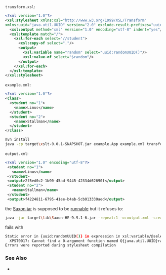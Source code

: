 `transform.xsl`:


```xml
<?xml version="1.0"?>
<xsl:stylesheet xmlns:xsl="http://www.w3.org/1999/XSL/Transform" 
xmlns:uuid="java.util.UUID" version="2.0" exclude-result-prefixes="uuid">
  <xsl:output method="xml" version="1.0" encoding="utf-8" indent="yes"/>
  <xsl:template match="/">
    <xsl:for-each select="//student">
      <xsl:copy-of select="."/>
      <output>
        <xsl:variable name="random" select="uuid:randomUUID()"/>
        <xsl:value-of select="$random"/>
      </output>
    </xsl:for-each>
  </xsl:template>
</xsl:stylesheet>
```

`example.xml`:

```xml
<?xml version="1.0"?>
<class>
  <student no="1">
    <name>Linus</name>
  </student>
  <student no="2">
    <name>Stallman</name>
  </student>
</class>
```




```sh
mvn install
java -cp target\xslt-0.0.1-SNAPSHOT.jar example.App example.xml transform.xsl output.xml
```

`output.xml`:

```xml
<?xml version="1.0" encoding="utf-8"?>
 <student no="1">
   <name>Linus</name>
 </student>
 <output>2f5ed0c2-1b90-45ad-9445-42334d62690f</output>
 <student no="2">
   <name>Stallman</name>
 </student>
 <output>f4224811-6795-41ee-b4ab-5cb013330aed</output>
```
the [Saxon jar](https://www.saxonica.com/documentation9.5/using-xsl/commandline.html) is supposed to be [runnable](https://stackoverflow.com/questions/4604497/xslt-processing-with-java) but it refuses to:


```sh
java -jar target\lib\Saxon-HE-9.9.1-6.jar -repeat:1 -o:output.xml -s:example.xml -xsl:transform.xsl
```
fails with
```sh
Static error in {uuid:randomUUID()} in expression in xsl:variable/@select on line 8 column 65 of transform.xsl:
  XPST0017: Cannot find a 0-argument function named Q{java.util.UUID}randomUUID(). Reflexive calls to Java methods are not available under Saxon-HE
Errors were reported during stylesheet compilation
```

### See Also

 * 

